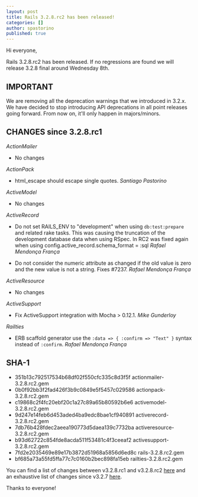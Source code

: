 ```yaml
---
layout: post
title: Rails 3.2.8.rc2 has been released!
categories: []
author: spastorino
published: true
---
```


Hi everyone,

Rails 3.2.8.rc2 has been released. If no regressions are found we will
release 3.2.8 final around Wednesday 8th.

## IMPORTANT

We are removing all the deprecation warnings that we introduced in 3.2.x.
We have decided to stop introducing API deprecations in all point releases going forward. From now on, it'll only happen in majors/minors.

## CHANGES since 3.2.8.rc1

*ActionMailer*

* No changes


*ActionPack*

*   html_escape should escape single quotes. *Santiago Pastorino* 


*ActiveModel*

* No changes


*ActiveRecord*

*   Do not set RAILS_ENV to "development" when using `db:test:prepare` and related rake tasks.
    This was causing the truncation of the development database data when using RSpec.
    In RC2 was fixed again when using config.active_record.schema_format = :sql
    *Rafael Mendonça França*

*   Do not consider the numeric attribute as changed if the old value is zero and the new value is not a string. Fixes #7237. *Rafael Mendonça França*


*ActiveResource*

* No changes


*ActiveSupport*

*   Fix ActiveSupport integration with Mocha > 0.12.1. *Mike Gunderloy*


*Railties*

*   ERB scaffold generator use the `:data => { :confirm => "Text" }` syntax instead of `:confirm`. *Rafael Mendonça França*


## SHA-1

* 351b13c792517534b68df02f550cfc335c8d3f5f  actionmailer-3.2.8.rc2.gem
* 0b0f92bb3f2fad426f3b9c0849e5f5457c029586  actionpack-3.2.8.rc2.gem
* c19868c2f4fc20ebf20c1a27c89a65b80592b6e6  activemodel-3.2.8.rc2.gem
* 9d247e14feb6d453aded4ba9edc8bae1cf940891  activerecord-3.2.8.rc2.gem
* 7db76b428fdec2aeea190773d5daea139c7732ba  activeresource-3.2.8.rc2.gem
* b93d62722c854fde8acda511f53481c4f3ceeaf2  activesupport-3.2.8.rc2.gem
* 7fd2e2035469e89e17b3872d51968a5856d6ed8c  rails-3.2.8.rc2.gem
* bf685a73a55fd5ffa77c7c0160b2bec898fa15eb  railties-3.2.8.rc2.gem

You can find a list of changes between v3.2.8.rc1 and v3.2.8.rc2 [here](https://github.com/rails/rails/compare/v3.2.8.rc1...v3.2.8.rc2)
and an exhaustive list of changes since v3.2.7 [here](https://github.com/rails/rails/compare/v3.2.7...v3.2.8.rc2).

Thanks to everyone!
